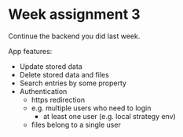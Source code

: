 # Week assignment 3

Continue the backend you did last week.

App features:
  * Update stored data
  * Delete stored data and files
  * Search entries by some property
  * Authentication
    * https redirection
    * e.g. multiple users who need to login
       * at least one user (e.g. local strategy env)
    * files belong to a single user
  
